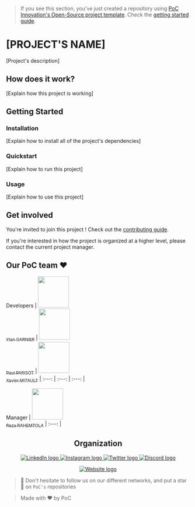 > If you see this section, you've just created a repository using [PoC Innovation's Open-Source project template](https://github.com/PoCInnovation/open-source-project-template). Check the [getting started guide](./.github/getting-started.md).

# [PROJECT'S NAME]

[Project's description]

## How does it work?

[Explain how this project is working]

## Getting Started

### Installation

[Explain how to install all of the project's dependencies]

### Quickstart

[Explain how to run this project]

### Usage

[Explain how to use this project]

## Get involved

You're invited to join this project ! Check out the [contributing guide](./CONTRIBUTING.md).

If you're interested in how the project is organized at a higher level, please contact the current project manager.

## Our PoC team ❤️

Developers
| [<img src="https://github.com/YlanGarnier.png?size=85" width=85><br><sub>Ylan GARNIER</sub>](https://github.com/YlanGarnier) | [<img src="https://github.com/paulogarithm.png?size=85" width=85><br><sub>Paul PARISOT</sub>](https://github.com/paulogarithm) | [<img src="https://github.com/Saverio976.png?size=85" width=85><br><sub>Xavier MITAULT</sub>](https://github.com/Saverio976)
| :---: | :---: | :---: |

Manager
| [<img src="https://github.com/RezaRahemtola.png?size=85" width=85><br><sub>Reza RAHEMTOLA</sub>](https://github.com/RezaRahemTola)
| :---: |

<h2 align=center>
Organization
</h2>

<p align='center'>
    <a href="https://www.linkedin.com/company/pocinnovation/mycompany/">
        <img src="https://img.shields.io/badge/LinkedIn-0077B5?style=for-the-badge&logo=linkedin&logoColor=white" alt="LinkedIn logo">
    </a>
    <a href="https://www.instagram.com/pocinnovation/">
        <img src="https://img.shields.io/badge/Instagram-E4405F?style=for-the-badge&logo=instagram&logoColor=white" alt="Instagram logo"
>
    </a>
    <a href="https://twitter.com/PoCInnovation">
        <img src="https://img.shields.io/badge/Twitter-1DA1F2?style=for-the-badge&logo=twitter&logoColor=white" alt="Twitter logo">
    </a>
    <a href="https://discord.com/invite/Yqq2ADGDS7">
        <img src="https://img.shields.io/badge/Discord-7289DA?style=for-the-badge&logo=discord&logoColor=white" alt="Discord logo">
    </a>
</p>
<p align=center>
    <a href="https://www.poc-innovation.fr/">
        <img src="https://img.shields.io/badge/WebSite-1a2b6d?style=for-the-badge&logo=GitHub Sponsors&logoColor=white" alt="Website logo">
    </a>
</p>

> 🚀 Don't hesitate to follow us on our different networks, and put a star 🌟 on `PoC's` repositories

> Made with ❤️ by PoC
